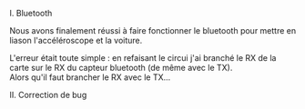 I. Bluetooth

Nous avons finalement réussi à faire fonctionner le bluetooth pour mettre en liason l'accéléroscope et la voiture.

L'erreur était toute simple : en refaisant le circui j'ai branché le RX de la carte sur le RX du capteur bluetooth (de même avec le TX).  
Alors qu'il faut brancher le RX avec le TX...  

II. Correction de bug 
